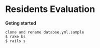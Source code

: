 # Residents Evaluation

**Geting started**

```
clone and rename databse.yml.sample
$ rake bs
$ rails s
```